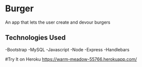 # Burger
An app that lets the user create and devour burgers

## Technologies Used
-Bootstrap
-MySQL
-Javascript
-Node
-Express
-Handlebars

#Try It on Heroku
https://warm-meadow-55766.herokuapp.com/
